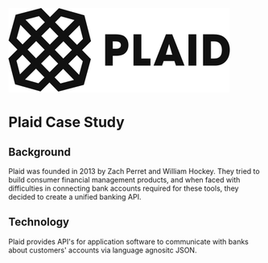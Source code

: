![Plaid Logo](plaidlogo.png)

# Plaid Case Study

## Background

Plaid was founded in 2013 by Zach Perret and William Hockey. They tried to build consumer financial management products, and when faced with difficulties in connecting bank accounts required for these tools, they decided to create a unified banking API.

## Technology

Plaid provides API's for application software to communicate with banks about customers' accounts via language agnositc JSON. 